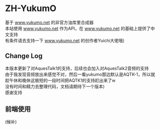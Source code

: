 # ZH-YukumO
基于 www.yukumo.net 的非官方油库里合成器  
本站使用 www.yukumo.net 作为API，在 www.yukumo.net 的基础上提供了中文支持  
有条件请去支持一下 www.yukumo.net 的创作者Yuichi大佬哦)  

## Change Log
本版本更新了对AquesTalk1的支持，后续也会加入对AquesTalk2音频的支持  
由于我发现音频放出来感觉不对，然后一看yukumo那边默认是AQTK-1，所以就趁午休和晚休这极短的一段时间把AQTK1的支持赶出来了w  
没有时间和精力去整理代码，文档请期待下一个版本)  
感谢支持

## 前端使用
(候补)
<!--
> 在使用时需要注意相关的 [使用规约](https://www.yukumo.net/#/about)  
> 您可以在非商用场景下随意使用  

整这个项目是因为我心血来潮突然想到然后翻到了油库里合成器用的api了  
如果您想在前端使用音频，可以在more选项里选择下载，或者生成h5代码复制到前端html或者markdown中，它会在加载完成后自动播放  
至于中文的支持，本项目使用的是ltool的一个工具

对于更复杂的项目，您可以使用我为本项目写的一个js库  
使用script标签引入
```html
<script src="https://cdn.jsdelivr.net/gh/Love-Kogasa/zh-yukuuri/yukumo/core.js"></script>
<script src="https://cdn.jsdelivr.net/gh/Love-Kogasa/zh-yukuuri/yukumo/browser.js"></script>
```
**本项目提供的js与aquestalk库不一样！**  
使用示例
```js
yukuuri.createAudio( "Hello" ) // 返回一个Audio对象
yukuuri.playAudio( "Hello" ) // 在前端播放语音Hello，返回一个返回audio元素的promise
```
跨域使用(如果您有足够的后端访问权限，您应该使用 [node-aquestalk10](https://www.npmjs.com/package/node-aquestalk10)，本项目仅建议在前端和serverless服务上使用)  
一些函数需要跨域才能用
```js
yukuuri.downloadAudio( "Hello", "fileName.mp3" ) // 下载音频文件
yukuuri.fetchAudio( "Hello" ) // 获取音频文件，返回的是File对象
```
对此，您可以使用本项目的vercel.json(如果您使用vercel)  
设置url地址为/yukuuri.mp3
```js
yukuuri.api = "/yukuuri.mp3"
```
对于中文支持，您可以使用本仓库的js/zh2jp.js  
它也依赖于本项目的vercel.json  
```js
zh2jp( "中文字符" ) // 返回一个返回同读音的日语的Promise
```
如果您想要定义语速等内容，您可以使用YukumoVoice(因为使用了www.yukumo.net作为api，所以被命名为YukumoVoice，您也可以用AQTK_VOICE来访问此类)来创建一个音频对象
```js
var voice = new YukumoVoice()
voice.speed = 120 // 设置速度
// ...
yukuuri.playAudio( "Hello", voice )
```
内置语音预设(与aquestalk相同)
```js
// ...
  static f1 = new YukumoVoice("f1e", 100, 100, 100, 100, 100, 100)
  static f2 = new YukumoVoice("f2e", 100, 100,  77, 150, 100, 100)
  static f3 = new YukumoVoice("f1e", 80, 100, 100, 100,  61, 148)
  static m1 = new YukumoVoice("m1e", 100, 100, 30, 100, 100, 100)
  static m2 = new YukumoVoice("m1e", 105, 100, 45, 130, 120, 100)
  static r1 = new YukumoVoice("m1e", 100, 100,  30,  20, 190, 100)
  static r2 = new YukumoVoice("f2e",  70, 100,  50,  50,  50, 180)
// ...

// 使用
yukuuri.playAudio( "Hello", YukumoVoice.f1 )
```

暂无w/如果不全敬请期待)  
-->